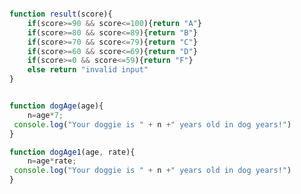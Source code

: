 <!-- 
 * Returns a letter grade.
 * "A": 90-100%
 * "B": 80-89%
 * "C": 70-79%
 * "D": 60-69%
 * "F": 0-59%
 * @param {number} score
 * @param {number} total maximum possible score
 * @return {string} the score represented as a letter grade
  -->

 ```js

 function result(score){
     if(score>=90 && score<=100){return "A"}
     if(score>=80 && score<=89){return "B"}
     if(score>=70 && score<=79){return "C"}
     if(score>=60 && score<=69){return "D"}
     if(score>=0 && score<=59){return "F"}
     else return "invalid input"
 }

 ```


 <!-- 🎖Write a function named calculateDogAge that:

- [ ] Takes 1 argument: your puppy's age.
- [ ] Calculates your dog's age based on the conversion rate of 1 human year to 7 dog years.
- [ ] Outputs the result to the screen like so: "Your doggie is NN years old in dog years!".
- [ ] Add an additional argument to the function that takes the conversion rate of human to dog years -->

```js

function dogAge(age){
    n=age*7;
 console.log("Your doggie is " + n +" years old in dog years!")
}

function dogAge1(age, rate){
    n=age*rate;
 console.log("Your doggie is " + n +" years old in dog years!")
}

```
